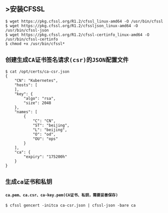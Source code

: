 ## >安装CFSSL
```
$ wget https://pkg.cfssl.org/R1.2/cfssl_linux-amd64 -O /usr/bin/cfssl
$ wget https://pkg.cfssl.org/R1.2/cfssljson_linux-amd64 -O /usr/bin/cfssl-json
$ wget https://pkg.cfssl.org/R1.2/cfssl-certinfo_linux-amd64 -O /usr/bin/cfssl-certinfo
$ chmod +x /usr/bin/cfssl*
```

## `创建生成CA证书签名请求(csr)的JSON配置文件`
```
$ cat /opt/certs/ca-csr.json
{
    "CN": "Kubernetes",
    "hosts": [
    ],
    "key": {
        "algo": "rsa",
        "size": 2048
    },
    "names": [
        {
            "C": "CN",
            "ST": "beijing",
            "L": "beijing",
            "O": "od",
            "OU": "ops"
        }
    ],
    "ca": {
        "expiry": "175200h"
    }
}
```

## `生成ca证书和私钥`
#### `ca.pem、ca.csr、ca-key.pem(CA证书、私钥，需要妥善保存)`
```
$ cfssl gencert -initca ca-csr.json | cfssl-json -bare ca
```

